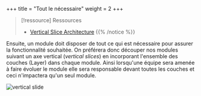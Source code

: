 +++
title = "Tout le nécessaire"
weight = 2
+++

> [!ressource] Ressources
> - [Vertical Slice Architecture](https://www.jimmybogard.com/vertical-slice-architecture/)
  {{% /notice %}}

Ensuite, un module doit disposer de tout ce qui est nécessaire pour assurer la fonctionnalité souhaitée. On préférera donc découper nos modules suivant un axe vertical (*vertical slices*) en incorporant l'ensemble des couches (Layer) dans chaque module. Ainsi lorsqu'une équipe sera amenée à faire évoluer le module elle sera responsable devant toutes les couches et ceci n'impactera qu'un seul module.

![vertical slide](fundamental_principles/modularity/characteristics/images/vertical_slice.png)
